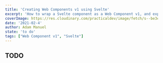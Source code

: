 ```yaml
---
title: 'Creating Web Components v1 using Svelte'
excerpt: 'How to wrap a Svelte component as a Web Component v1, and export them as group module for easy client implementation. '
coverImage: https://res.cloudinary.com/practicaldev/image/fetch/s--be3eR7Dm--/c_limit%2Cf_auto%2Cfl_progressive%2Cq_auto%2Cw_880/https://nunomalex.me/svelte-logo.png
date: '2021-02-4'
author: Adam Manuel
state: 'to do'
tags: ["Web Component v1", "Svelte"]
---
```


## TODO

